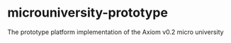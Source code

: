 # microuniversity-prototype
The prototype platform implementation of the Axiom v0.2 micro university

